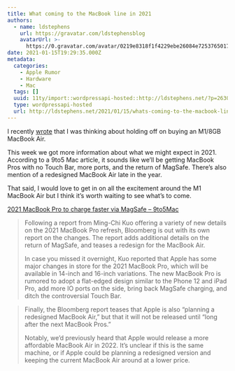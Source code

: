```yaml
---
title: What coming to the MacBook line in 2021
authors:
  - name: ldstephens
    url: https://gravatar.com/ldstephensblog
    avatarUrl: >-
      https://0.gravatar.com/avatar/0219e8318f1f4229ebe26084e7253765017f43ca0c631be37dc6d0b8ad6e40a4?s=96&d=identicon&r=G
date: 2021-01-15T19:29:35.000Z
metadata:
  categories:
    - Apple Rumor
    - Hardware
    - Mac
  tags: []
  uuid: 11ty/import::wordpressapi-hosted::http://ldstephens.net/?p=2630
  type: wordpressapi-hosted
  url: http://ldstephens.net/2021/01/15/whats-coming-to-the-macbook-line-in-2021/
---
```


I recently [wrote](https://ldstephens.medium.com/should-i-buy-the-m1-8gb-macbook-air-now-or-wait-for-the-2022-macbook-air-with-mini-led-598844a02cb2) that I was thinking about holding off on buying an M1/8GB MacBook Air.

This week we got more information about what we might expect in 2021. According to a 9to5 Mac article, it sounds like we’ll be getting MacBook Pros with no Touch Bar, more ports, and the return of MagSafe. There’s also mention of a redesigned MacBook Air late in the year.

That said, I would love to get in on all the excitement around the M1 MacBook Air but I think it’s worth waiting to see what’s to come.

[2021 MacBook Pro to charge faster via MagSafe – 9to5Mac](https://9to5mac.com/2021/01/15/2021-macbook-pro-magsafe-display/)

> Following a report from Ming-Chi Kuo offering a variety of new details on the 2021 MacBook Pro refresh, Bloomberg is out with its own report on the changes. The report adds additional details on the return of MagSafe, and teases a redesign for the MacBook Air.
>
> In case you missed it overnight, Kuo reported that Apple has some major changes in store for the 2021 MacBook Pro, which will be available in 14-inch and 16-inch variations. The new MacBook Pro is rumored to adopt a flat-edged design similar to the Phone 12 and iPad Pro, add more IO ports on the side, bring back MagSafe charging, and ditch the controversial Touch Bar.

> Finally, the Bloomberg report teases that Apple is also “planning a redesigned MacBook Air,” but that it will not be released until “long after the next MacBook Pros.”
>
> Notably, we’d previously heard that Apple would release a more affordable MacBook Air in 2022. It’s unclear if this is the same machine, or if Apple could be planning a redesigned version and keeping the current MacBook Air around at a lower price.
